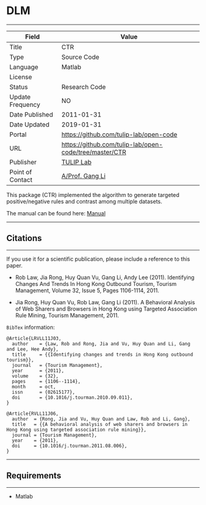 # DLM
---

| Field | Value |
| --- | --- |
| Title | CTR |
| Type | Source Code |
| Language | Matlab |
| License |   |
| Status | Research Code |
| Update Frequency | NO |
| Date Published | 2011-01-31  |
| Date Updated |  2019-01-31 |
| Portal | https://github.com/tulip-lab/open-code |
| URL | https://github.com/tulip-lab/open-code/tree/master/CTR|
| Publisher |[TULIP Lab](http://www.tulip.org.au/) |
| Point of Contact |[A/Prof. Gang Li](https://github.com/tuliplab) |

This package (CTR) implemented the algorithm to generate targeted positive/negative rules and contrast among multiple datasets.

The manual can be found here: [Manual](CTR-manual.pdf)

---
## Citations
---

If you use it for a scientific publication, please include a reference to this paper. 

* Rob Law, Jia Rong, Huy Quan Vu, Gang Li, Andy Lee (2011). Identifying Changes And Trends In Hong Kong Outbound Tourism, Tourism Management, Volume 32, Issue 5, Pages 1106-1114, 2011. 

* Jia Rong, Huy Quan Vu, Rob Law, Gang Li (2011). A Behavioral Analysis of Web Sharers and Browsers in Hong Kong using Targeted Association Rule Mining, Tourism Management, 2011.

`BibTex` information:

    @Article{LRVLL11J03,
      author    = {Law, Rob and Rong, Jia and Vu, Huy Quan and Li, Gang and Lee, Hee Andy},
      title     = {{Identifying changes and trends in Hong Kong outbound tourism}},
      journal   = {Tourism Management},
      year      = {2011},
      volume    = {32},
      pages     = {1106--1114},
      month     = oct,
      issn      = {02615177},
      doi       = {10.1016/j.tourman.2010.09.011},
    }

    @Article{RVLL11J06,
      author  = {Rong, Jia and Vu, Huy Quan and Law, Rob and Li, Gang},
      title   = {{A behavioral analysis of web sharers and browsers in Hong Kong using targeted association rule mining}},
      journal = {Tourism Management},
      year    = {2011},
      doi     = {10.1016/j.tourman.2011.08.006},
    }

---
##  Requirements
---

* Matlab



